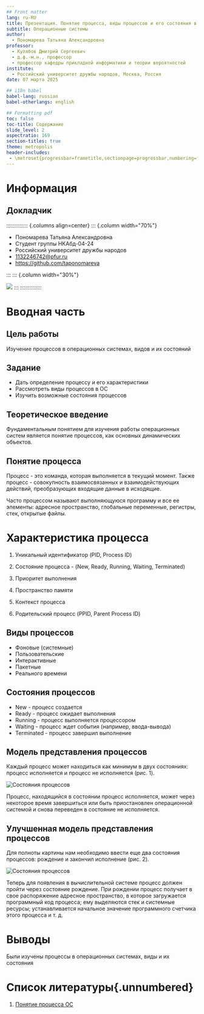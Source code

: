 ```yaml
---
## Front matter
lang: ru-RU
title: Презентация. Понятие процесса, виды процессов и его состояния в операционных системах
subtitle: Операционные системы
author:
  - Пономарева Татьяна Александровна
professor:
  - Кулябов Дмитрий Сергеевич
  - д.ф.-м.н., профессор
  - профессор кафедры прикладной информатики и теории вероятностей
institute:
  - Российский университет дружбы народов, Москва, Россия
date: 07 марта 2025

## i18n babel
babel-lang: russian
babel-otherlangs: english

## Formatting pdf
toc: false
toc-title: Содержание
slide_level: 2
aspectratio: 169
section-titles: true
theme: metropolis
header-includes:
 - \metroset{progressbar=frametitle,sectionpage=progressbar,numbering=fraction}
---
```


# Информация

## Докладчик

:::::::::::::: {.columns align=center}
::: {.column width="70%"}

  * Пономарева Татьяна Александровна
  * Студент группы НКАбд-04-24
  * Российский университет дружбы народов
  * [1132246742@pfur.ru](mailto:1132246742@pfur.ru)
  * <https://github.com/taponomareva>

:::
::: {.column width="30%"}

![](./image/photo.jpg)
:::
::::::::::::::

# Вводная часть

## Цель работы

Изучение процессов в операционных системах, видов и их состояний

## Задание

- Дать определение процессу и его характеристики
- Рассмотреть виды процессов в ОС
- Изучить возможные состояния процессов

## Теоретическое введение

Фундаментальным понятием для изучения работы операционных систем является понятие процессов, как основных динамических объектов.

## Понятие процесса

Процесс - это команда, которая выполняется в текущий момент. Также процесс - совокупность взаимосвязанных и взаимодействующих действий, преобразующих входящие данные в исходящие. 

Часто процессом называют выполняющуюся программу и все ее элементы: адресное пространство, глобальные переменные, регистры, стек, открытые файлы.

# Характеристика процесса

1. Уникальный идентификатор (PID, Process ID)

2. Состояние процесса - (New, Ready, Running, Waiting, Terminated) 

3. Приоритет выполнения

4. Пространство памяти

5. Контекст процесса

6. Родительский процесс (PPID, Parent Process ID)

## Виды процессов

* Фоновые (системные)
* Пользовательские
* Интерактивные
* Пакетные
* Реального времени

## Состояния процессов

* New - процесс создается
* Ready - процесс ожидает выполнения
* Running - процесс выполняется процессором
* Waiting - процесс ждет события (например, ввода-вывода)
* Terminated - процесс завершил выполнение

## Модель представления процессов

Каждый процесс может находиться как минимум в двух состояниях: процесс исполняется и процесс не исполняется (рис. 1).

![Состояния процессов](image/doklad2.jpg)

Процесс, находящийся в состоянии процесс исполняется, может через некоторое время завершиться или быть приостановлен операционной системой и снова переведен в состояние не исполняется.

## Улучшенная модель представления процессов

Для полноты картины нам необходимо ввести еще два состояния процессов: рождение и закончил исполнение (рис. 2).

![Состояния процессов](image/doklad1.jpg)

Теперь для появления в вычислительной системе процесс должен пройти через состояние рождение. При рождении процесс получает в свое распоряжение адресное пространство, в которое загружается программный код процесса; ему выделяются стек и системные ресурсы; устанавливается начальное значение программного счетчика этого процесса и т. д.

# Выводы

Были изучены процессы в операционных системах, виды и их состояния

# Список литературы{.unnumbered}

1. [Понятие процесса ОС](https://studfile.net/preview/3638405)

